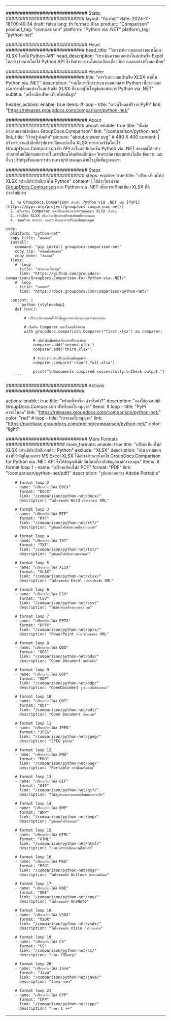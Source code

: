 
---
############################# Static ############################
layout: "format"
date:  2024-11-18T09:49:34
draft: false
lang: th
format: Xlsx
product: "Comparison"
product_tag: "comparison"
platform: "Python via .NET"
platform_tag: "python-net"

############################# Head ############################
head_title: "วิเคราะห์ความแตกต่างของเนื้อหา XLSX โดยใช้ Python API"
head_description: "ประเมินความแตกต่างในสเปรดชีต Excel ได้อย่างง่ายดายโดยใช้ Python API ซึ่งจัดทำรายงานโดยละเอียดเกี่ยวกับความแตกต่างทั้งหมดที่พบ"

############################# Header ############################
title: "การวิเคราะห์สเปรดชีต XLSX ภายใน Python via .NET" 
description: "รวมไลบรารีการประมวลผลเอกสาร Python เพื่อระบุและเน้นการเปลี่ยนแปลงในสเปรดชีต XLSX ที่รวมอยู่ในโซลูชันซอฟต์แวร์ Python via .NET"
subtitle: "เครื่องมือเปรียบเทียบไฟล์ขั้นสูง" 

header_actions:
  enable: true
  items:
    #  loop
    - title: "ดาวน์โหลดฟรีจาก PyPi"
      link: "https://releases.groupdocs.com/comparison/python-net/"
      
############################# About ############################
about:
    enable: true
    title: "สัมผัสประสบการณ์ข้อดีของ GroupDocs.Comparison"
    link: "/comparison/python-net/"
    link_title: "เรียนรู้เพิ่มเติม"
    picture: "about_viewer.svg" # 480 X 400
    content: |
       สร้างรายงานเชิงลึกที่สรุปการเปลี่ยนแปลงใน XLSX หลายเวอร์ชันโดยใช้ GroupDocs.Comparison ฝัง API ลงในแอปพลิเคชัน Python via .NET ของคุณได้อย่างง่ายดายโดยใช้ความพยายามในการเขียนโค้ดเพียงเล็กน้อย วิเคราะห์ความแตกต่างในชีต ข้อความ และอื่นๆ ปรับปรุงขั้นตอนการทำงานทางธุรกิจของคุณด้วยโซลูชั่นขั้นสูงของเรา

############################# Steps ############################
steps:
    enable: true
    title: "เปรียบเทียบไฟล์ XLSX อย่างมีประสิทธิภาพใน Python"
    content: |
      ใช้ประโยชน์จาก [GroupDocs.Comparison](https://products.groupdocs.com/comparison/python-net/) และ Python via .NET เพื่อการเปรียบเทียบ XLSX ที่มีประสิทธิภาพ
      
      1. รับ GroupDocs.Comparison สำหรับ Python via .NET จาก [PyPi](https://pypi.org/project/groupdocs-comparison-net/)
      2. สร้างวัตถุ Comparer และป้อนเส้นทางสำหรับเอกสาร XLSX เริ่มต้น
      3. เพิ่มไฟล์ XLSX เพิ่มเติมเพื่อการเปรียบเทียบที่ครอบคลุม
      4. จัดเตรียม ทบทวน และบันทึกผลการเปรียบเทียบของคุณ
   
    code:
      platform: "python-net"
      copy_title: "คัดลอก"
      install:
        command: "pip install groupdocs-comparison-net"
        copy_tip: "คลิกเพื่อคัดลอก"
        copy_done: "คัดลอก"
      links:
        #  loop
        - title: "ตัวอย่างเพิ่มเติม"
          link: "https://github.com/groupdocs-comparison/GroupDocs.Comparison-for-Python-via-.NET/"
        #  loop
        - title: "เอกสาร"
          link: "https://docs.groupdocs.com/comparison/python-net/"
          
      content: |
        ```python {style=abap}
        def run():

            # เปรียบเทียบหลายไฟล์เพื่อดูความเหมือนและความแตกต่าง

            # เริ่มต้น Comparer และโหลดไฟล์แรก
            with groupdocs.comparison.Comparer("first.xlsx") as comparer:

                # เพิ่มไฟล์เพิ่มเติมเพื่อการเปรียบเทียบ
                comparer.add('second.xlsx')
                comparer.add('third.xlsx')

                # รับรายงานการเปรียบเทียบขั้นสุดท้าย
                comparer.compare('report_full.xlsx')

                print("\nDocuments compared successfully.\nCheck output.")
        ```            

############################# Actions ############################

actions:
  enable: true
  title: "พร้อมที่จะเริ่มแล้วหรือยัง?"
  description: "ลองใช้คุณสมบัติ GroupDocs.Comparison ฟรีหรือขอใบอนุญาต"
  items:
    #  loop
    - title: "PyPi ดาวน์โหลด"
      link: "https://releases.groupdocs.com/comparison/python-net/"
      color: "red"
        #  loop
    - title: "การออกใบอนุญาต"
      link: "https://purchase.groupdocs.com/pricing/comparison/python-net/"
      color: "light"


############################# More Formats #####################
more_formats:
    enable: true
    title: "เปรียบเทียบไฟล์ XLSX อย่างมีประสิทธิภาพด้วย Python"
    exclude: "XLSX"
    description: "เน้นความแตกต่างที่สำคัญในเอกสาร MS Excel XLSX ได้อย่างง่ายดายโดยใช้ GroupDocs.Comparison for Python via .NET API ซึ่งให้ข้อมูลเชิงลึกอันมีค่าเกี่ยวกับข้อมูลองค์กรของคุณ"
    items: 
        # format loop 1
        - name: "เปรียบเทียบไฟล์ PDF"
          format: "PDF"
          link: "/comparison/python-net/pdf/"
          description: "รูปแบบเอกสาร Adobe Portable"

        # format loop 2
        - name: "เปรียบเทียบไฟล์ DOCX"
          format: "DOCX"
          link: "/comparison/python-net/docx/"
          description: "ไมโครซอฟท์ Word เปิดเอกสาร XML"

        # format loop 3
        - name: "เปรียบเทียบไฟล์ RTF"
          format: "RTF"
          link: "/comparison/python-net/rtf/"
          description: "รูปแบบไฟล์ข้อความที่หลากหลาย"

        # format loop 4
        - name: "เปรียบเทียบไฟล์ TXT"
          format: "TXT"
          link: "/comparison/python-net/txt/"
          description: "รูปแบบไฟล์ข้อความธรรมดา"

        # format loop 5
        - name: "เปรียบเทียบไฟล์ XLSX"
          format: "XLSX"
          link: "/comparison/python-net/xlsx/"
          description: "ไมโครซอฟท์ Excel เปิดสเปรดชีต XML"

        # format loop 6
        - name: "เปรียบเทียบไฟล์ CSV"
          format: "CSV"
          link: "/comparison/python-net/csv/"
          description: "ไฟล์ค่าคั่นเครื่องหมายจุลภาค"

        # format loop 7
        - name: "เปรียบเทียบไฟล์ PPTX"
          format: "PPTX"
          link: "/comparison/python-net/pptx/"
          description: "PowerPoint เปิดการนำเสนอ XML"

        # format loop 8
        - name: "เปรียบเทียบไฟล์ ODS"
          format: "ODS"
          link: "/comparison/python-net/ods/"
          description: "Open Document สเปรดชีต"

        # format loop 9
        - name: "เปรียบเทียบไฟล์ ODP"
          format: "ODP"
          link: "/comparison/python-net/odp/"
          description: "OpenDocument รูปแบบไฟล์นำเสนอ"

        # format loop 10
        - name: "เปรียบเทียบไฟล์ ODT"
          format: "ODT"
          link: "/comparison/python-net/odt/"
          description: "Open Document ข้อความ"

        # format loop 11
        - name: "เปรียบเทียบไฟล์ JPEG"
          format: "JPEG"
          link: "/comparison/python-net/jpeg/"
          description: "JPEG รูปภาพ"

        # format loop 12
        - name: "เปรียบเทียบไฟล์ PNG"
          format: "PNG"
          link: "/comparison/python-net/png/"
          description: "Portable กราฟิกเครือข่าย"

        # format loop 13
        - name: "เปรียบเทียบไฟล์ GIF"
          format: "GIF"
          link: "/comparison/python-net/gif/"
          description: "ไฟล์รูปแบบการแลกเปลี่ยนแบบกราฟิก"

        # format loop 14
        - name: "เปรียบเทียบไฟล์ BMP"
          format: "BMP"
          link: "/comparison/python-net/bmp/"
          description: "รูปแบบไฟล์บิตแมป"

        # format loop 15
        - name: "เปรียบเทียบไฟล์ HTML"
          format: "HTML"
          link: "/comparison/python-net/html/"
          description: "ภาษามาร์กอัปข้อความไฮเปอร์"

        # format loop 16
        - name: "เปรียบเทียบไฟล์ MSG"
          format: "MSG"
          link: "/comparison/python-net/msg/"
          description: "ไมโครซอฟท์ Outlook ข้อความอีเมล"

        # format loop 17
        - name: "เปรียบเทียบไฟล์ ONE"
          format: "ONE"
          link: "/comparison/python-net/one/"
          description: "ไมโครซอฟท์ OneNote"

        # format loop 18
        - name: "เปรียบเทียบไฟล์ VSDX"
          format: "VSDX"
          link: "/comparison/python-net/vsdx/"
          description: "ไมโครซอฟท์ Visio การวาดภาพ"

        # format loop 19
        - name: "เปรียบเทียบไฟล์ CS"
          format: "CS"
          link: "/comparison/python-net/cs/"
          description: "ภาษา CSharp"

        # format loop 20
        - name: "เปรียบเทียบไฟล์ Java"
          format: "Java"
          link: "/comparison/python-net/java/"
          description: "Java ภาษา"
          
        # format loop 21
        - name: "เปรียบเทียบไฟล์ CPP"
          format: "CPP"
          link: "/comparison/python-net/cpp/"
          description: "ภาษา C ++"
---